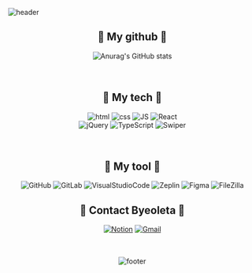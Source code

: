 ![header](https://capsule-render.vercel.app/api?type=waving&color=gradient&height=300&section=header&text=Byeoleta();&fontSize=90)

<div align=center>

## 🌿 My github 🌿
  ![Anurag's GitHub stats](https://github-readme-stats.vercel.app/api?username=Byeoleta&show_icons=true&theme=buefy&align="center")
  <br><br><br>

## 🌿 My tech 🌿
  ![html](https://img.shields.io/badge/Html-E34F26?style=flat-square&logo=Html5&logoColor=white)
  ![css](https://img.shields.io/badge/CSS-1572B6?style=flat-square&logo=CSS3&logoColor=white)
  ![JS](https://img.shields.io/badge/JavaScript-F7DF1E?style=flat-square&logo=JavaScript&logoColor=black)
  ![React](https://img.shields.io/badge/React-61DAFB?style=flat-square&logo=React&logoColor=black)
  <br>
  ![jQuery](https://img.shields.io/badge/jQuery-6DB33F?style=flat-square&logo=jQuery&logoColor=white)
  ![TypeScript](https://img.shields.io/badge/TypeScript-FF87B2?style=flat-square&logo=TypeScript&logoColor=blue)
  ![Swiper](https://img.shields.io/badge/Swiper-3FA796?style=flat-square&logo=Swiper&logoColor=#6332F6)
  <br><br><br>
  

## 🌿 My tool 🌿
  ![GitHub](https://img.shields.io/badge/GitHub-000000?style=flat-square&logo=GitHub&logoColor=white)
  ![GitLab](https://img.shields.io/badge/GitLab-FFF8BC?style=flat-square&logo=GitLab&logoColor=#FC6D26)
  ![VisualStudioCode](https://img.shields.io/badge/Visual&#160;Studio&#160;Code-708090?style=flat-square&logo=VisualStudioCode&logoColor=white)
  ![Zeplin](https://img.shields.io/badge/Zeplin-FFA500?style=flat-square&logo=AzurePipelines&logoColor=white)
  ![Figma](https://img.shields.io/badge/Figma-CFE8A9?style=flat-square&logo=Figma&logoColor=#F24E1E)
  ![FileZilla](https://img.shields.io/badge/FileZilla-C21010?style=flat-square&logo=FileZilla&logoColor=#BF0000)

## 🌿 Contact Byeoleta 🌿
  [![Notion](https://img.shields.io/badge/Notion-FFB6C1?style=flat-square&logo=Notion&logoColor=white)](https://www.notion.so/Byeol-s-Note-cb2116ac64e446b3b9016ced3dfb311c)
  [![Gmail](https://img.shields.io/badge/Gmail-87CEEB?style=flat-square&logo=Gmail&logoColor=white)](mailto:jeongeunbyeol8@gmail.com)
  <br><br><br>
  
![footer](https://capsule-render.vercel.app/api?type=waving&color=gradient&height=300&section=footer&text=ThankYou();&fontSize=90)
